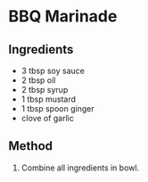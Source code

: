 
# BBQ Marinade

## Ingredients

- 3 tbsp soy sauce
- 2 tbsp oil
- 2 tbsp syrup
- 1 tbsp mustard
- 1 tbsp spoon ginger
- clove of garlic

## Method

1. Combine all ingredients in bowl.
